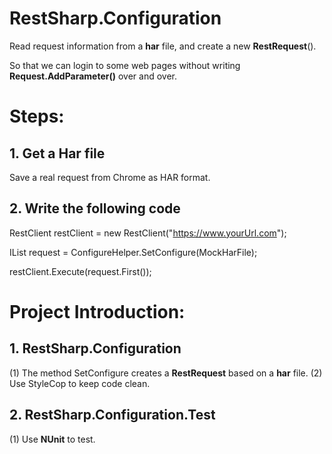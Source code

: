 # RestSharp.Configuration
Read request information from a **har** file, and create a new **RestRequest**().

So that we can login to some web pages without writing **Request.AddParameter()** over and over.

# Steps: #

## 1. Get a Har file  
Save a real request from Chrome as HAR format.

## 2. Write the following code ##
RestClient restClient = new RestClient("https://www.yourUrl.com");

IList<RestRequest> request = ConfigureHelper.SetConfigure(MockHarFile);

restClient.Execute(request.First());

# Project Introduction: #

## 1. RestSharp.Configuration ##

(1) The method SetConfigure creates a **RestRequest** based on a **har** file.
(2) Use StyleCop to keep code clean.

## 2. RestSharp.Configuration.Test ##
(1) Use **NUnit** to test.
